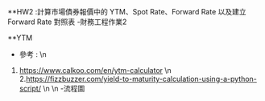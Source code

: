 **HW2 :計算市場債券報價中的 YTM、Spot Rate、Forward Rate 以及建立 Forward Rate 對照表
-財務工程作業2

**YTM
- 參考 : \n
1. https://www.calkoo.com/en/ytm-calculator \n
2.https://fizzbuzzer.com/yield-to-maturity-calculation-using-a-python-script/ \n
\n
-流程圖
